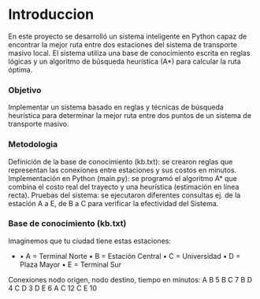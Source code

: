 # Introduccion

En este proyecto se desarrolló un sistema inteligente en Python capaz de encontrar la mejor ruta entre dos estaciones del sistema de transporte masivo local. El sistema utiliza una base de conocimiento escrita en reglas lógicas y un algoritmo de búsqueda heurística (A*) para calcular la ruta óptima.

### Objetivo 
Implementar un sistema basado en reglas y técnicas de búsqueda heurística para determinar la mejor ruta entre dos puntos de un sistema de transporte masivo.

### Metodologia
Definición de la base de conocimiento (kb.txt): se crearon reglas que representan las conexiones entre estaciones y sus costos en minutos.
Implementación en Python (main.py): se programó el algoritmo A* que combina el costo real del trayecto y una heurística (estimación en línea recta).
Pruebas del sistema: se ejecutaron diferentes consultas ej. de la estación A a E, de B a C para verificar la efectividad del Sistema.

### Base de conocimiento (kb.txt)

Imaginemos que tu ciudad tiene estas estaciones:
- •	A = Terminal Norte
•	B = Estación Central
•	C = Universidad
•	D = Plaza Mayor
•	E = Terminal Sur

Conexiones nodo origen, nodo destino, tiempo en minutos:
A B 5
B C 7
B D 4
C D 3
D E 6
A C 12
C E 10

